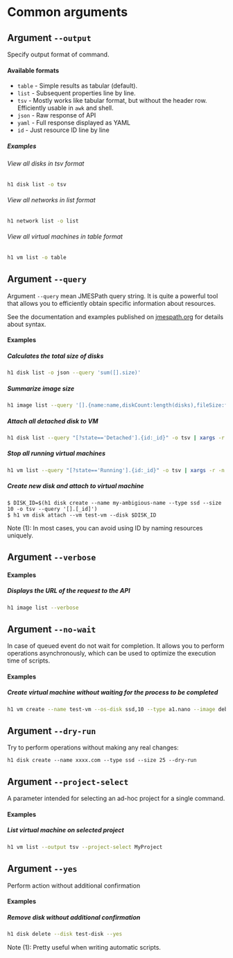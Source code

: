 # Common arguments
## Argument ```--output```
Specify output format of command.

#### Available formats

* ```table``` - Simple results as tabular (default).
* ```list``` - Subsequent properties line by line.
* ```tsv``` - Mostly works like tabular format, but without the header row. Efficiently usable in ```awk``` and shell.
* ```json``` - Raw response of API
* ```yaml``` - Full response displayed as YAML
* ```id``` - Just resource ID line by line

##### Examples

###### View all disks in tsv format

```bash
h1 disk list -o tsv
```

###### View all networks in list format

```bash
h1 network list -o list
```

###### View all virtual machines in table format

```bash
h1 vm list -o table
```
## Argument ```--query```
Argument ```--query``` mean JMESPath query string. It is quite a powerful tool that allows you to efficiently 
    obtain specific information about resources.
    
See the documentation and examples published on [jmespath.org](https://jmespath.org) for details about syntax.
    
#### Examples

##### Calculates the total size of disks

```bash
h1 disk list -o json --query 'sum([].size)'
```

##### Summarize image size

```bash
h1 image list --query '[].{name:name,diskCount:length(disks),fileSize:fileSize}'
```

##### Attach all detached disk to VM

```bash
h1 disk list --query "[?state=='Detached'].{id:_id}" -o tsv | xargs -r -n 1 h1 vm disk attach --vm test-vm --disk
```

##### Stop all running virtual machines

```bash
h1 vm list --query "[?state=='Running'].{id:_id}" -o tsv | xargs -r -n 1 h1 vm stop --vm
```

##### Create new disk and attach to virtual machine

```
$ DISK_ID=$(h1 disk create --name my-ambigious-name --type ssd --size 10 -o tsv --query '[].[_id]')
$ h1 vm disk attach --vm test-vm --disk $DISK_ID
```

Note (1): In most cases, you can avoid using ID by naming resources uniquely.
## Argument ```--verbose```
#### Examples

##### Displays the URL of the request to the API

```bash
h1 image list --verbose
```
## Argument ```--no-wait```
In case of queued event do not wait for completion. It allows you to perform operations
asynchronously, which can be used to optimize the execution time of scripts.

#### Examples

##### Create virtual machine without waiting for the process to be completed
```bash
h1 vm create --name test-vm --os-disk ssd,10 --type a1.nano --image debian --ssh my-ssh --no-wait
```
## Argument ```--dry-run```
Try to perform operations without making any real changes:

```
h1 disk create --name xxxx.com --type ssd --size 25 --dry-run
```
## Argument ```--project-select```
A parameter intended for selecting an ad-hoc project for a single command.

#### Examples

##### List virtual machine on selected project

```bash
h1 vm list --output tsv --project-select MyProject
```
## Argument ```--yes```
Perform action without additional confirmation

#### Examples

##### Remove disk without additional confirmation

```bash
h1 disk delete --disk test-disk --yes
```

Note (1): Pretty useful when writing automatic scripts.
